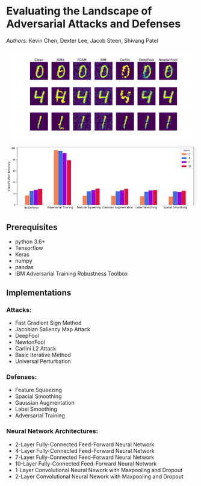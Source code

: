 # Evaluating the Landscape of Adversarial Attacks and Defenses
*Authors:* Kevin Chen, Dexter Lee, Jacob Steen, Shivang Patel

![Cover](cover.png)
![Sample](sample_fig.png)

## Prerequisites
- python 3.6+
- Tensorflow
- Keras
- numpy
- pandas
- IBM Adversarial Training Robustness Toolbox

## Implementations
### Attacks:
- Fast Gradient Sign Method
- Jacobian Saliency Map Attack
- DeepFool
- NewtonFool
- Carlini L2 Attack
- Basic Iterative Method
- Universal Perturbation

### Defenses:
- Feature Squeezing
- Spacial Smoothing
- Gaussian Augmentation
- Label Smoothing
- Adversarial Training

### Neural Network Architectures:
- 2-Layer Fully-Connected Feed-Forward Neural Network
- 4-Layer Fully-Connected Feed-Forward Neural Network
- 7-Layer Fully-Connected Feed-Forward Neural Network
- 10-Layer Fully-Connected Feed-Forward Neural Network
- 1-Layer Convolutional Neural Nework with Maxpooling and Dropout
- 2-Layer Convolutional Neural Nework with Maxpooling and Dropout

